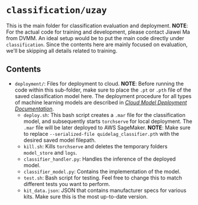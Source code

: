 # `classification/uzay`

This is the main folder for classification evaluation and deployment. **NOTE**: For the actual code for training and development, please contact Jiawei Ma from DVMM. An ideal setup would be to put the main code directly under `classification`. Since the contents here are mainly focused on evaluation, we'll be skipping all details related to training.

## Contents

* `deployment/`: Files for deployment to cloud. **NOTE**: Before running the code within this sub-folder, make sure to place the `.pt` or `.pth` file of the saved classification model here. The deployment procedure for all types of machine learning models are described in [*Cloud Model Deployment Documentation*](https://docs.google.com/document/d/1EAmBFSLx-ufW4sXXMWB2YcmJvLxy9XkA-dbNRiu1M6M/edit?usp=sharing).
	* `deploy.sh`: This bash script creates a `.mar` file for the classification model, and subsequently starts `torchserve` for local deployment. The `.mar` file will be later deployed to AWS SageMaker. **NOTE**: Make sure to replace `--serialized-file quidelag_classifier.pth` with the desired saved model filepath.
	* `kill.sh`: Kills `torchserve` and deletes the temporary folders `model_store` and `logs`.
	* `classifier_handler.py`: Handles the inference of the deployed model.
	* `classifier_model.py`: Contains the implementation of the model.
	* `test.sh`: Bash script for testing. Feel free to change this to match different tests you want to perform.
	* `kit_data.json`: JSON that contains manufacturer specs for various kits. Make sure this is the most up-to-date version.


